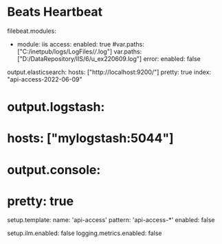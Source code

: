 # Beats Heartbeat

filebeat.modules:

- module: iis
  access:
    enabled: true
    #var.paths: ["C:/inetpub/logs/LogFiles/*/*.log"]
    var.paths: ["D:/DataRepository/IIS/6/u_ex220609.log"]
  error:
    enabled: false


output.elasticsearch:
  hosts: ["http://localhost:9200/"]
  pretty: true
  index: "api-access-2022-06-09"
# output.logstash:
#   hosts: ["mylogstash:5044"]

# output.console:
#   pretty: true

setup.template:
  name: 'api-access'
  pattern: 'api-access-*'
  enabled: false

setup.ilm.enabled: false
logging.metrics.enabled: false  